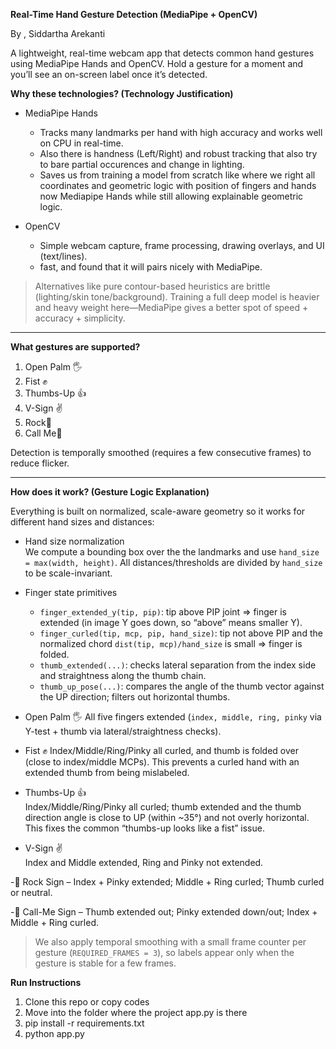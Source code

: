 **Real-Time Hand Gesture Detection (MediaPipe + OpenCV)**

By , Siddartha Arekanti

A lightweight, real-time webcam app that detects common hand gestures using MediaPipe Hands and OpenCV. Hold a gesture for a moment and you’ll see an on-screen label once it’s detected.




**Why these technologies? (Technology Justification)**

- MediaPipe Hands
  - Tracks many landmarks per hand with high accuracy and works well on CPU in real-time.
  - Also there is handness (Left/Right) and robust tracking that also try to bare partial occurences and change in lighting.
  - Saves us from training a model from scratch like where we right all coordinates and geometric logic with position of fingers and hands now Mediapipe Hands while still allowing explainable geometric logic.

- OpenCV
  - Simple webcam capture, frame processing, drawing overlays, and UI (text/lines).
  - fast, and found that it will pairs nicely with MediaPipe.

> Alternatives like pure contour-based heuristics are brittle (lighting/skin tone/background). Training a full deep model is heavier and heavy weight here—MediaPipe gives a better spot of speed + accuracy + simplicity.

---
**What gestures are supported?**


1. Open Palm 🖐️  
2.  Fist ✊  
3. Thumbs-Up 👍  
4. V-Sign ✌️
5. Rock🤘
6. Call Me🤙 

Detection is temporally smoothed (requires a few consecutive frames) to reduce flicker.

---

**How does it work? (Gesture Logic Explanation)**

Everything is built on normalized, scale-aware geometry so it works for different hand sizes and distances:

- Hand size normalization  
  We compute a bounding box over the the landmarks and use `hand_size = max(width, height)`. All distances/thresholds are divided by `hand_size` to be scale-invariant.

- Finger state primitives
  - `finger_extended_y(tip, pip)`: tip above PIP joint ⇒ finger is extended (in image Y goes down, so “above” means smaller Y).
  - `finger_curled(tip, mcp, pip, hand_size)`: tip not above PIP and the normalized chord `dist(tip, mcp)/hand_size` is small ⇒ finger is folded.
  - `thumb_extended(...)`: checks lateral separation from the index side and straightness along the thumb chain.
  - `thumb_up_pose(...)`: compares the angle of the thumb vector against the UP direction; filters out horizontal thumbs.

- Open Palm 🖐️ 
  All five fingers extended (`index, middle, ring, pinky` via Y-test + thumb via lateral/straightness checks).

- Fist ✊
  Index/Middle/Ring/Pinky all curled, and thumb is folded over (close to index/middle MCPs). This prevents a curled hand with an extended thumb from being mislabeled.

- Thumbs-Up 👍  
  Index/Middle/Ring/Pinky all curled; thumb extended and the thumb direction angle is close to UP (within ~35°) and not overly horizontal. This fixes the common “thumbs-up looks like a fist” issue.

- V-Sign ✌️  
  Index and Middle extended, Ring and Pinky not extended.

-🤘 Rock Sign – Index + Pinky extended; Middle + Ring curled; Thumb curled or neutral.

-🤙 Call-Me Sign – Thumb extended out; Pinky extended down/out; Index + Middle + Ring curled.


> We also apply temporal smoothing with a small frame counter per gesture (`REQUIRED_FRAMES = 3`), so labels appear only when the gesture is stable for a few frames.


**Run Instructions**
1. Clone this repo or copy codes 
2. Move into the folder where the project app.py is there
3. pip install -r requirements.txt
4. python app.py



